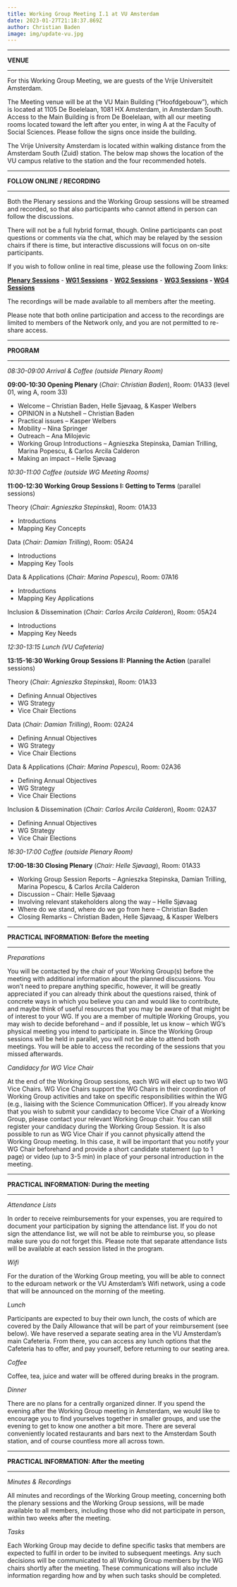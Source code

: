 ```yaml
---
title: Working Group Meeting I.1 at VU Amsterdam
date: 2023-01-27T21:18:37.869Z
author: Christian Baden
image: img/update-vu.jpg
---
```

- - -

**VENUE**

- - -

For this Working Group Meeting, we are guests of the Vrije Universiteit Amsterdam.

The Meeting venue will be at the VU Main Building (“Hoofdgebouw”), which is located at 1105 De Boelelaan, 1081 HX Amsterdam, in Amsterdam South. Access to the Main Building is from De Boelelaan, with all our meeting rooms located toward the left after you enter, in wing A at the Faculty of Social Sciences. Please follow the signs once inside the building.

The Vrije University Amsterdam is located within walking distance from the Amsterdam South (Zuid) station. The below map shows the location of the VU campus relative to the station and the four recommended hotels.

- - -

**FOLLOW ONLINE / RECORDING**

- - -

Both the Plenary sessions and the Working Group sessions will be streamed and recorded, so that also participants who cannot attend in person can follow the discussions.

There will not be a full hybrid format, though. Online participants can post questions or comments via the chat, which may be relayed by the session chairs if there is time, but interactive discussions will focus on on-site participants.

If you wish to follow online in real time, please use the following Zoom links:

**[Plenary Sessions](https://huji.zoom.us/j/87270541945?pwd=MS8yZnNCa0R6UWJ5YndtR2xDR2djZz09)** - **[WG1 Sessions](https://huji.zoom.us/j/89721007727?pwd=dHNWRmcxdmdwRitpSm1FVi90NE9OQT09)** - **[WG2 Sessions](https://uva-live.zoom.us/j/84110221141)** - **[WG3 Sessions](https://us06web.zoom.us/j/82158312047?pwd=UFFScWowQ2xqVFgvTlVIVXZMTC9odz09) - [WG4 Sessions](https://usal-es.zoom.us/j/87169587032)**

The recordings will be made available to all members after the meeting.

Please note that both online participation and access to the recordings are limited to members of the Network only, and you are not permitted to re-share access.

- - -

**PROGRAM**

- - -

*08:30-09:00	Arrival & Coffee (outside Plenary Room)*

**09:00-10:30	Opening Plenary** (*Chair: Christian Baden*), Room: 01A33 (level 01, wing A, room 33)

* Welcome – Christian Baden, Helle Sjøvaag, & Kasper Welbers 
* OPINION in a Nutshell – Christian Baden
* Practical issues – Kasper Welbers
* Mobility – Nina Springer
* Outreach – Ana Milojevic
* Working Group Introductions – Agnieszka Stepinska, Damian Trilling, Marina Popescu, & Carlos Arcila Calderon
* Making an impact – Helle Sjøvaag

*10:30-11:00	Coffee (outside WG Meeting Rooms)*

**11:00-12:30	Working Group Sessions I: Getting to Terms** (parallel sessions)

Theory (*Chair: Agnieszka Stepinska*), Room: 01A33 

* Introductions
* Mapping Key Concepts

Data (*Chair: Damian Trilling*), Room: 05A24

* Introductions
* Mapping Key Tools

Data & Applications (*Chair: Marina Popescu*), Room: 07A16

* Introductions
* Mapping Key Applications

Inclusion & Dissemination (*Chair: Carlos Arcila Calderon*), Room: 05A24

* Introductions
* Mapping Key Needs

*12:30-13:15	Lunch (VU Cafeteria)*

**13:15-16:30	Working Group Sessions II: Planning the Action** (parallel sessions)

Theory (*Chair: Agnieszka Stepinska*), Room: 01A33 

* Defining Annual Objectives
* WG Strategy
* Vice Chair Elections

Data (*Chair: Damian Trilling*), Room: 02A24

* Defining Annual Objectives
* WG Strategy
* Vice Chair Elections

Data & Applications (*Chair: Marina Popescu*), Room: 02A36

* Defining Annual Objectives
* WG Strategy
* Vice Chair Elections

Inclusion & Dissemination (*Chair: Carlos Arcila Calderon*), Room: 02A37

* Defining Annual Objectives
* WG Strategy
* Vice Chair Elections

*16:30-17:00	Coffee (outside Plenary Room)*

**17:00-18:30	Closing Plenary** (*Chair: Helle Sjøvaag*), Room: 01A33

* Working Group Session Reports – Agnieszka Stepinska, Damian Trilling, Marina Popescu, & Carlos Arcila Calderon
* Discussion – Chair: Helle Sjøvaag
* Involving relevant stakeholders along the way – Helle Sjøvaag
* Where do we stand, where do we go from here – Christian Baden
* Closing Remarks – Christian Baden, Helle Sjøvaag, & Kasper Welbers

- - -

**PRACTICAL INFORMATION: Before the meeting**

- - -

*Preparations*

You will be contacted by the chair of your Working Group(s) before the meeting with additional information about the planned discussions. You won’t need to prepare anything specific, however, it will be greatly appreciated if you can already think about the questions raised, think of concrete ways in which you believe you can and would like to contribute, and maybe think of useful resources that you may be aware of that might be of interest to your WG.
If you are a member of multiple Working Groups, you may wish to decide beforehand – and if possible, let us know – which WG’s physical meeting you intend to participate in. Since the Working Group sessions will be held in parallel, you will not be able to attend both meetings. You will be able to access the recording of the sessions that you missed afterwards.

*Candidacy for WG Vice Chair*

At the end of the Working Group sessions, each WG will elect up to two WG Vice Chairs. WG Vice Chairs support the WG Chairs in their coordination of Working Group activities and take on specific responsibilities within the WG (e.g., liaising with the Science Communication Officer).
If you already know that you wish to submit your candidacy to become Vice Chair of a Working Group, please contact your relevant Working Group chair. You can still register your candidacy during the Working Group Session.
It is also possible to run as WG Vice Chair if you cannot physically attend the Working Group meeting. In this case, it will be important that you notify your WG Chair beforehand and provide a short candidate statement (up to 1 page) or video (up to 3-5 min) in place of your personal introduction in the meeting.

- - -

**PRACTICAL INFORMATION: During the meeting**

- - -

*Attendance Lists*

In order to receive reimbursements for your expenses, you are required to document your participation by signing the attendance list. If you do not sign the attendance list, we will not be able to reimburse you, so please make sure you do not forget this. Please note that separate attendance lists will be available at each session listed in the program.

*Wifi*

For the duration of the Working Group meeting, you will be able to connect to the eduroam network or the VU Amsterdam’s Wifi network, using a code that will be announced on the morning of the meeting.

*Lunch*

Participants are expected to buy their own lunch, the costs of which are covered by the Daily Allowance that will be part of your reimbursement (see below). We have reserved a separate seating area in the VU Amsterdam’s main Cafeteria. From there, you can access any lunch options that the Cafeteria has to offer, and pay yourself, before returning to our seating area.

*Coffee*

Coffee, tea, juice and water will be offered during breaks in the program.

*Dinner*

There are no plans for a centrally organized dinner. If you spend the evening after the Working Group meeting in Amsterdam, we would like to encourage you to find yourselves together in smaller groups, and use the evening to get to know one another a bit more. There are several conveniently located restaurants and bars next to the Amsterdam South station, and of course countless more all across town.

- - -

**PRACTICAL INFORMATION: After the meeting**

- - -

*Minutes & Recordings*

All minutes and recordings of the Working Group meeting, concerning both the plenary sessions and the Working Group sessions, will be made available to all members, including those who did not participate in person, within two weeks after the meeting.

*Tasks*

Each Working Group may decide to define specific tasks that members are expected to fulfil in order to be invited to subsequent meetings. Any such decisions will be communicated to all Working Group members by the WG chairs shortly after the meeting. These communications will also include information regarding how and by when such tasks should be completed.